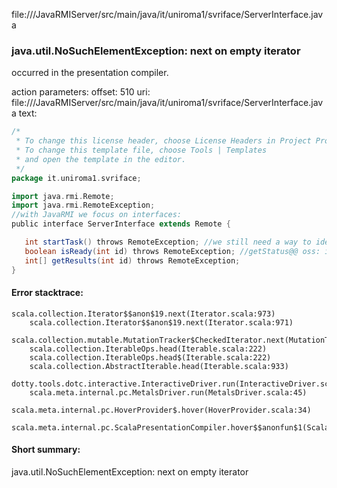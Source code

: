 file://<WORKSPACE>/JavaRMIServer/src/main/java/it/uniroma1/svriface/ServerInterface.java
### java.util.NoSuchElementException: next on empty iterator

occurred in the presentation compiler.

action parameters:
offset: 510
uri: file://<WORKSPACE>/JavaRMIServer/src/main/java/it/uniroma1/svriface/ServerInterface.java
text:
```scala
/*
 * To change this license header, choose License Headers in Project Properties.
 * To change this template file, choose Tools | Templates
 * and open the template in the editor.
 */
package it.uniroma1.svriface;

import java.rmi.Remote;
import java.rmi.RemoteException;
//with JavaRMI we focus on interfaces:
public interface ServerInterface extends Remote {

   int startTask() throws RemoteException; //we still need a way to identify clients
   boolean isReady(int id) throws RemoteException; //getStatus@@ oss: is boolean
   int[] getResults(int id) throws RemoteException;
}

```



#### Error stacktrace:

```
scala.collection.Iterator$$anon$19.next(Iterator.scala:973)
	scala.collection.Iterator$$anon$19.next(Iterator.scala:971)
	scala.collection.mutable.MutationTracker$CheckedIterator.next(MutationTracker.scala:76)
	scala.collection.IterableOps.head(Iterable.scala:222)
	scala.collection.IterableOps.head$(Iterable.scala:222)
	scala.collection.AbstractIterable.head(Iterable.scala:933)
	dotty.tools.dotc.interactive.InteractiveDriver.run(InteractiveDriver.scala:168)
	scala.meta.internal.pc.MetalsDriver.run(MetalsDriver.scala:45)
	scala.meta.internal.pc.HoverProvider$.hover(HoverProvider.scala:34)
	scala.meta.internal.pc.ScalaPresentationCompiler.hover$$anonfun$1(ScalaPresentationCompiler.scala:329)
```
#### Short summary: 

java.util.NoSuchElementException: next on empty iterator